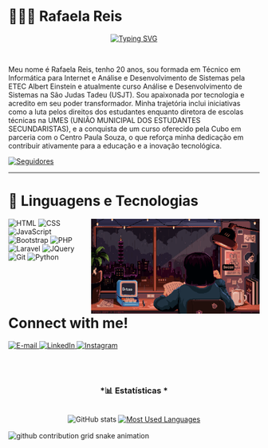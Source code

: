 
# 👩🏻‍💻 Rafaela Reis
<div align="center">
  <a href="https://git.io/typing-svg">
    <img src="https://readme-typing-svg.demolab.com?font=Fira+Code&weight=500&size=22&pause=1000&color=FF00F6&center=true&vCenter=true&random=false&width=524&lines=%E2%8A%B9+Welcome+to+my+profile!+%CB%99%E1%B5%95%CB%99+%E2%8A%B9+" alt="Typing SVG">
  </a>
</div>

</p>

<img align="center" alt="" src="./src/header-gif.gif">

Meu nome é Rafaela Reis, tenho 20 anos, sou formada em Técnico em Informática para Internet e Análise e Desenvolvimento de Sistemas pela ETEC Albert Einstein e atualmente curso Análise e Desenvolvimento de Sistemas na São Judas Tadeu (USJT). Sou apaixonada por tecnologia e acredito em seu poder transformador. Minha trajetória inclui iniciativas como a luta pelos direitos dos estudantes enquanto diretora de escolas técnicas na UMES (UNIÃO MUNICIPAL DOS ESTUDANTES SECUNDARISTAS), e a conquista de um curso oferecido pela Cubo em parceria com o Centro Paula Souza, o que reforça minha dedicação em contribuir ativamente para a educação e a inovação tecnológica.

<p align="left">
    <a href="https://github.com/tiabomfim?tab=followers">
        <img 
            alt="Seguidores" 
            title="Me siga no GitHub" 
            src="https://custom-icon-badges.demolab.com/github/followers/tiabomfim?color=236ad3&labelColor=1155ba&style=for-the-badge&logo=github&label=Seguidores&logoColor=white"
        />
    </a>
</p>

---

# 🤖 Linguagens e Tecnologias

<img align="right" alt="" height="190px" src="./src/study.gif">

<div align="left">
    <img alt="HTML" title="HTML" width="30px" src="https://cdn.jsdelivr.net/gh/devicons/devicon@latest/icons/html5/html5-original.svg"/>
    <img alt="CSS" title="CSS" width="30px" src="https://cdn.jsdelivr.net/gh/devicons/devicon@latest/icons/css3/css3-original.svg"/>
    <img alt="JavaScript" title="JavaScript" width="30px" src="https://cdn.jsdelivr.net/gh/devicons/devicon@latest/icons/javascript/javascript-original.svg"/>
    <img alt="Bootstrap" title="Bootstrap" width="30px" src="https://cdn.jsdelivr.net/gh/devicons/devicon@latest/icons/bootstrap/bootstrap-original.svg"/>
    <img alt="PHP" title="PHP" width="30px" src="https://cdn.jsdelivr.net/gh/devicons/devicon@latest/icons/php/php-original.svg"/>
    <img alt="Laravel" title="Laravel" width="30px" src="https://cdn.jsdelivr.net/gh/devicons/devicon@latest/icons/laravel/laravel-original.svg"/>
    <img alt="JQuery" title="JQuery" width="30px" src="https://cdn.jsdelivr.net/gh/devicons/devicon@latest/icons/jquery/jquery-original.svg"/>
    <img alt="Git" title="Git" width="30px" src="https://cdn.jsdelivr.net/gh/devicons/devicon@latest/icons/git/git-original.svg"/>
    <img alt="Python" title="Python" width="30px" src="https://cdn.jsdelivr.net/gh/devicons/devicon@latest/icons/python/python-original.svg"/>
</div>
       <br>
       <br>
        <br>
       <br>
       
  <h1>Connect with me!</h1>
  <p>
    <a href="mailto:rafabomfimreis@gmail.com">
      <img src="https://img.shields.io/badge/-Email-000?style=for-the-badge&logo=microsoft-outlook&logoColor=FF00F6" alt="E-mail"/>
    </a>
    <a href="https://www.linkedin.com/in/rafaela-reis-9385a0217/">
      <img src="https://img.shields.io/badge/-LinkedIn-000?style=for-the-badge&logo=linkedin&logoColor=FF00F6" alt="LinkedIn"/>
    </a>
    <a href="https://www.instagram.com/tia_bomfim?igsh=N3l3d2Vhb3d5YTR0&utm_source=qr">
      <img src="https://img.shields.io/badge/-Instagram-000?style=for-the-badge&logo=instagram&logoColor=FF00F6" alt="Instagram"/>
    </a>
  </p>
  <br>

   <br>

<div style="text-align: center;" align="center">
  <h3>*📊 Estatísticas *</h3>
  <br>
  
  <img src="https://github-readme-stats-git-masterrstaa-rickstaa.vercel.app/api?username=tiabomfim&hide_title=true&show_icons=true&include_all_commits=false&count_private=true&line_height=25&hide=issues&bg_color=000&title_color=FF00F6&text_color=FFF&border_radius=3&border_color=36123c&icon_color=FF00F6&theme=jolly" alt="GitHub stats">

  <a href="https://github.com/mari4souzatiabomfim/github-readme-stats">
    <img src="https://github-readme-stats-git-masterrstaa-rickstaa.vercel.app/api/top-langs/?username=tiabomfim&line_height=10&card_width=290&layout=compact&hide_title=false&count_private=true&langs_count=4&show_icons=true&title_color=FF00F6&hide=html,scss,less&bg_color=000&text_color=8B8B8B&border_radius=3&border_color=561760&count_private=true" alt="Most Used Languages">
  </a>
</div>


</p>

<picture align="center">
  <source media="(prefers-color-scheme: dark)" srcset="https://raw.githubusercontent.com/tiabomfim/tiabomfim/output/github-contribution-grid-snake-dark.svg">
  <source media="(prefers-color-scheme: light)" srcset="https://raw.githubusercontent.com/tiabomfim/tiabomfim/output/github-contribution-grid-snake-dark.svg">
  <img align="center" alt="github contribution grid snake animation" src="https://raw.githubusercontent.comt/tiabomfim/tiabomfim/output/github-contribution-grid-snake.svg">
</picture>
